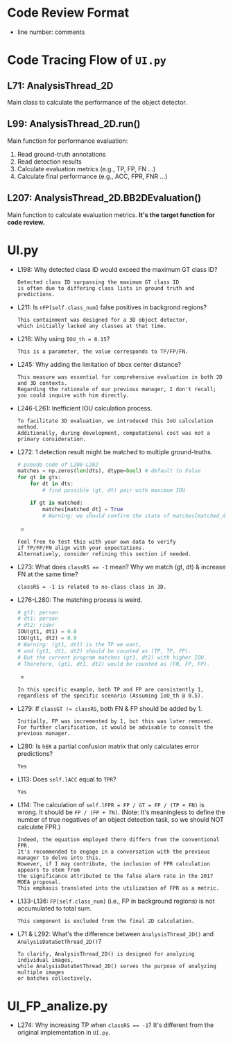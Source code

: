 # Code Review Format
- line number: comments


# Code Tracing Flow of `UI.py`
## L71: AnalysisThread_2D
Main class to calculate the performance of the object detector.

## L99: AnalysisThread_2D.run()
Main function for performance evaluation:
1. Read ground-truth annotations
2. Read detection results
3. Calculate evaluation metrics (e.g., TP, FP, FN ...)
4. Calculate final performance (e.g., ACC, FPR, FNR ...)

## L207: AnalysisThread_2D.BB2DEvaluation()
Main function to calculate evaluation metrics.
**It's the target function for code review.**


# UI.py
- L198: Why detected class ID would exceed the maximum GT class ID?
	```text
	Detected class ID surpassing the maximum GT class ID
 	is often due to differing class lists in ground truth and predictions.
	```
- L211: Is `nFP[self.class_num]` false positives in backgrond regions?
	```text
	This containment was designed for a 3D object detector,
 	which initially lacked any classes at that time.
	```
- L216: Why using `IOU_th = 0.15`?
	```text
	This is a parameter, the value corresponds to TP/FP/FN.
	```
- L245: Why adding the limitation of bbox center distance?
	```text
	This measure was essential for comprehensive evaluation in both 2D and 3D contexts.
 	Regarding the rationale of our previous manager, I don't recall;
 	you could inquire with him directly.
	```
- L246-L261: Inefficient IOU calculation process.
	```text
	To facilitate 3D evaluation, we introduced this IoU calculation method.
 	Additionally, during development, computational cost was not a primary consideration.
	```
- L272: 1 detection result might be matched to multiple ground-truths.
	```python
	# pseudo code of L208-L282
	matches = np.zeros(len(dts), dtype=bool) # default to False
	for gt in gts:
		for dt in dts:
			# find possible (gt, dt) pair with maximum IOU

		if gt is matched:
			matches[matched_dt] = True
			# Warning: we should comfirm the state of matches[matched_dt] before pairing (gt, matched_dt)
	```
	-
	```text
	Feel free to test this with your own data to verify
 	if TP/FP/FN align with your expectations.
 	Alternatively, consider refining this section if needed.
	```
- L273: What does `classRS == -1` mean? Why we match (gt, dt) & increase FN at the same time?
	```text
	classRS = -1 is related to no-class class in 3D.
	```
- L276-L280: The matching process is weird.
	```python
	# gt1: person
	# dt1: person
	# dt2: rider
	IOU(gt1, dt1) = 0.8
	IOU(gt1, dt2) = 0.9
	# Warning: (gt1, dt1) is the TP we want, 
	# and (gt1, dt1, dt2) should be counted as (TP, TP, FP).
	# But the current program matches (gt1, dt2) with higher IOU.
	# Therefore, (gt1, dt1, dt2) would be counted as (FN, FP, FP).
	```
	-
	```text
	In this specific example, both TP and FP are consistently 1,
 	regardless of the specific scenario (Assuming IoU_th @ 0.5).
	```
- L279: If `classGT != classRS`, both FN & FP should be added by 1.
	```text
	Initially, FP was incremented by 1, but this was later removed.
 	For further clarification, it would be advisable to consult the previous manager.
	```
- L280: Is `hER` a partial confusion matrix that only calculates error predictions?
	```text
	Yes
	```
- L113: Does `self.lACC` equal to `TPR`?
	```text
	Yes
	```
- L114: The calculation of `self.lFPR = FP / GT = FP / (TP + FN)` is wrong. It should be `FP / (FP + TN)`. (Note: It's meaningless to define the number of true negatives of an object detection task, so we should NOT calculate FPR.)
	```text
	Indeed, the equation employed there differs from the conventional FPR.
 	It's recommended to engage in a conversation with the previous manager to delve into this.
 	However, if I may contribute, the inclusion of FPR calculation appears to stem from
 	the significance attributed to the false alarm rate in the 2017 MOEA proposal.
 	This emphasis translated into the utilization of FPR as a metric.
	```
- L133-L136: `FP[self.class_num]` (i.e., FP in background regions) is not accumulated to total sum.
	```text
	This component is excluded from the final 2D calculation.
	```
- L71 & L292: What's the difference between `AnalysisThread_2D()` and `AnalysisDataSetThread_2D()`?
	```text
	To clarify, AnalysisThread_2D() is designed for analyzing individual images,
 	while AnalysisDataSetThread_2D() serves the purpose of analyzing multiple images
 	or batches collectively.
	```

# UI_FP_analize.py
- L274: Why increasing TP when `classRS == -1`? It's different from the original implementation in `UI.py`.


